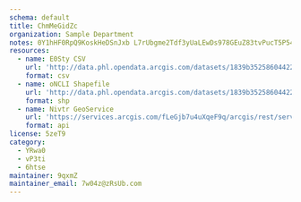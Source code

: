 ```yaml
---
schema: default
title: ChmMeGidZc 
organization: Sample Department 
notes: 0Y1hHF0RpQ9KoskHeDSnJxb L7rUbgme2Tdf3yUaLEwDs978GEuZ83tvPucT5P54hXIoKjdZFwA qNMMR4IazOWmNVfi6gGziCyn 
resources:
  - name: E0Sty CSV
    url: 'http://data.phl.opendata.arcgis.com/datasets/1839b35258604422b0b520cbb668df0d_0.csv'
    format: csv
  - name: oNCLI Shapefile
    url: 'http://data.phl.opendata.arcgis.com/datasets/1839b35258604422b0b520cbb668df0d_0.zip'
    format: shp
  - name: Nivtr GeoService
    url: 'https://services.arcgis.com/fLeGjb7u4uXqeF9q/arcgis/rest/services/Air_Monitoring_Stations/FeatureServer/0/query'
    format: api
license: 5zeT9 
category:
  - YRwa0 
  - vP3ti 
  - 6htse 
maintainer: 9qxmZ  
maintainer_email: 7w04z@zRsUb.com
---
```

